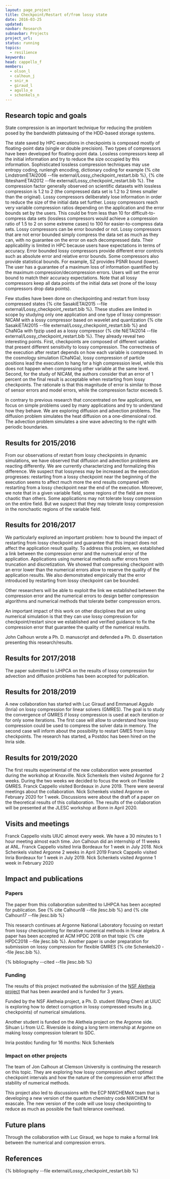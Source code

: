```yaml
---
layout: page_project
title: Checkpoint/Restart of/from lossy state
date: 2016-03-25
updated:
navbar: Research
subnavbar: Projects
project_url:
status: running
topics:  
  - resilience
keywords:
head: cappello_f
members:
  - olson_l
  - calhoun_j
  - snir_m
  - giraud_l
  - agullo_e
  - schenkels_n
---
```


## Research topic and goals

State compression is an important technique for reducing the problem posed by the bandwidth plateauing of the HDD-based storage systems.

The state saved by HPC executions in checkpoints is composed mostly of floating-point data (single or double precision). Two types of compressors have been developed for floating-point data. Lossless compressors keep all the initial information and try to reduce the size occupied by this information. Sophisticated lossless compression techniques may use entropy coding, runlengh encoding, dictionary coding for example {% cite LindstromETAl2006 --file external/Lossy_checkpoint_restart.bib %}, {% cite IbteshamETAl2012 --file external/Lossy_checkpoint_restart.bib %}.
The compression factor generally observed on scientific datasets with lossless compression is 1.2 to 2 (the compressed data set is 1.2 to 2 times smaller than the original). Lossy compressors deliberately lose information in order to reduce the size of the initial data set further. Lossy compressors reach very variable compression ratios depending on the application and the error bounds set by the users. This could be from less than 10 for difficult-to-compress data sets (lossless compressors would achieve a compression ratio of 1.5 to 2 on some extreme cases) to 100 for easier-to-compress data sets. Lossy compressors can be error bounded or not. Lossy compressors that are not error bounded simply compress the data set as much as they can, with no guarantee on the error on each decompressed data. Their applicability is limited in HPC because users have expectations in terms of accuracy. Error bounded lossy compressors provide different error controls such as absolute error and relative error bounds. Some compressors also provide statistical bounds. For example, SZ provides PSNR bound (lower). The user has a guarantee of a maximum loss of information quantified by the maximum compression/decompression errors. Users will set the error bound to match their accuracy expectations. Note that all lossy compressors keep all data points of the initial data set (none of the lossy compressors drop data points).

Few studies have been done on checkpointing and restart from lossy compressed states {% cite SasakiETAl2015 --file external/Lossy_checkpoint_restart.bib %}.
These studies are limited in scope by studying only one application and one type of lossy compressor: NICAM with a lossy compressor based on wavelet and quantization {% cite SasakiETAl2015 --file external/Lossy_checkpoint_restart.bib %} and ChaNGa with fpzip used as a lossy compressor {% cite NiETAl2014 --file external/Lossy_checkpoint_restart.bib %}.
They already reveal two interesting points. First, checkpoints are composed of different variables that present different sensitivity to lossy compression. The correctness of the execution after restart depends on how each variable is compressed. In the cosmology simulation (ChaNGa), lossy compression of particle positions lead the execution to hang for a high compression level, while this does not happen when compressing other variable at the same level. Second, for the study of NICAM, the authors consider that an error of 1 percent on the final result is acceptable when restarting from lossy checkpoints. The rationale is that this magnitude of error is similar to those of sensor errors and model errors, while the compression factor exceeds 5.

In contrary to previous research that concentrated on few applications, we focus on simple problems used by many applications and try to understand how they behave. We are exploring diffusion and advection problems. The diffusion problem simulates the heat diffusion on a one-dimensional rod. The advection problem simulates a sine wave advecting to the right with periodic boundaries.

## Results for 2015/2016

From our observations of restart from lossy checkpoints in dynamic simulations, we have observed that diffusion and advection problems are reacting differently. We are currently characterizing and formalizing this difference. We suspect that lossyness may be increased as the execution progresses: restarting from a lossy checkpoint near the beginning of the execution seems to affect much more the end results compared with restarting from a lossy checkpoint near the end of the execution. Moreover, we note that in a given variable field, some regions of the field are more chaotic than others. Some applications may not tolerate lossy compression on the entire field. But we suspect that they may tolerate lossy compression in the nonchaotic regions of the variable field.

## Results for 2016/2017

We particularly explored an important problem: how to bound the impact of  restarting from lossy checkpoint and guarantee that this impact does not affect the application result quality. To address this problem, we established a link between the compression error and the numerical error of the application. Applications using numerical methods suffer errors from truncation and discretization. We showed that compressing checkpoint with an error lower than the numerical errors allow to reserve the quality of the application results. We also demonstrated empirically that the error introduced by restarting from lossy checkpoint can be bounded.    

Other researchers will be able to exploit the link we established between the compression error and the numerical errors to design better compression algorithms and numerical methods that tolerate better compression errors.

An important impact of this work on other disciplines that are using numerical simulation is that they can use lossy compression for checkpoint/restart since we established and verified guidance to fix the compression error that guarantee the quality of the numerical results.

John Calhoun wrote a Ph. D. manuscript and defended a Ph. D. dissertation presenting this research/results.

## Results for 2017/2018

The paper submitted to IJHPCA on the results of lossy compression for advection and diffusion problems has been accepted for publication.


## Results for 2018/2019

A new collaboration has started with Luc Giraud and Emmanuel Aggulo (Inria) on lossy compression for linear solvers (GMRES). The goal is to study the convergence of GMRES if lossy compression is used at each iteration or for only some iterations. The first case will allow to understand how lossy compression could be used to compress the solver data in memory. The second case will inform about the possibility to restart GMES from lossy checkpoints. The research has started, a Postdoc has been hired on the Inria side.

## Results for 2019/2020

The first results experimental of the new collaboration were presented during the workshop at Knoxville. Nick Schenkels then visited Argonne for 2 weeks. During the two weeks we decided to focus the work on Flexible GMRES. Franck Cappello visited Bordeaux in June 2019. There were several meetings about the collaboration. Nick Schenkels visited Argonne on February 2020 for 1 week. Discussions were about the draft of a paper on the theoretical results of this collaboration. The results of the collaboration will be presented at the JLESC workshop at Bonn in April 2020.

## Visits and meetings

Franck Cappello visits UIUC almost every week. We have a 30 minutes to 1 hour meeting almost each time.
Jon Calhoun did an internship of 11 weeks at ANL.
Franck Cappello visited Inria Bordeaux for 1 week in July 2018.
Nick Schenkels visited Argonne 2 weeks in April 2019
Franck Cappello visited Inria Bordeaux for 1 week in July 2019.
Nick Schenkels visited Argonne 1 week in February 2020

## Impact and publications

### Papers
The paper from this collaboration submitted to IJHPCA has been accepted for publication. See {% cite Calhoun18 --file jlesc.bib %} and {% cite Calhoun17 --file jlesc.bib %}

This research continues at Argonne National Laboratory focusing on restart from lossy checkpointing for iterative numerical methods in linear algebra. A paper has been accepted at ACM HPDC 2018 on that topic {% cite HPDC2018 --file jlesc.bib %}. Another paper is under preparation for submission on lossy compression for flexible GMRES {% cite Schenkels20 --file jlesc.bib %}.

{% bibliography --cited --file jlesc.bib %}

### Funding
The results of this project motivated the submission of the [NSF Aletheia project](https://www.nsf.gov/awardsearch/showAward?AWD_ID=1617488&HistoricalAwards=false) that has been awarded and is funded for 3 years.

Funded by the NSF Aletheia project, a Ph. D. student (Wang Chen) at UIUC is exploring how to detect corruption in lossy compressed results (e.g. checkpoints) of numerical simulations.  

Another student is funded on the Aletheia project on the Argonne side. Sihuan Li from U.C. Riverside is doing a long term internship at Argonne on making lossy compression tolerant to SDC.

Inria postdoc funding for 16 months: Nick Schenkels

### Impact on other projects

The team of Jon Calhoun at Clemson University is continuing the research on this topic. They are exploring how lossy compression affect optimal checkpoint intervals and how the nature of the compression error affect the stability of numerical methods.

This project also led to discussions with the ECP NWCHEMeX team that is developing a new version of the quantum chemistry code NWCHEM for exascale. The new version of the code will use lossy checkpointing to reduce as much as possible the fault tolerance overhead.

## Future plans

Through the collaboration with Luc Giraud, we hope to make a formal link between the numerical and compression errors.

## References
{% bibliography --file external/Lossy_checkpoint_restart.bib %}
